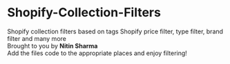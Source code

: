 # Shopify-Collection-Filters 
Shopify collection filters based on tags Shopify price filter, type filter, brand filter and many more<br />
Brought to you by <b>Nitin Sharma</b><br />
Add the files code to the appropriate places and enjoy filtering!
<br />
<br />
<img src="https://github.com/nitin00709/Shopify-Collection-Filters/blob/master/filters_result.png" alt="" />
